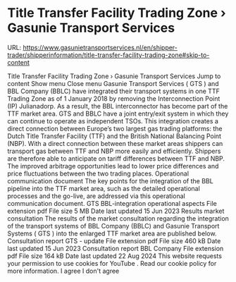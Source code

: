 # Title Transfer Facility Trading Zone › Gasunie Transport Services

URL: https://www.gasunietransportservices.nl/en/shipper-trader/shipperinformation/title-transfer-facility-trading-zone#skip-to-content

Title Transfer Facility Trading Zone › Gasunie Transport Services
Jump to content
Show menu
Close menu
Gasunie Transport Services
(
GTS
) and BBL Company (BBLC) have integrated their transport systems in one TTF Trading Zone as of 1 January 2018 by removing the
Interconnection Point
(IP) Julianadorp. As a result, the BBL
interconnector
has become part of the TTF market area.
GTS
and BBLC have a joint entry/exit
system
in which they can continue to operate as independent TSOs. This integration creates a direct
connection
between Europe’s two largest
gas
trading platforms: the Dutch Title Transfer Facility (TTF) and the British National Balancing Point (NBP).
With a direct
connection
between these market areas shippers can transport
gas
between TTF and NBP more easily and efficiently. Shippers are therefore able to anticipate on tariff differences between TTF and NBP. The improved arbitrage opportunities lead to lower price differences and price fluctuations between the two trading places.
Operational communication document
The key points for the integration of the BBL pipeline into the TTF market area, such as the detailed operational processes and the go-live, are addressed via this operational communication document.
GTS BBL-integration operational aspects
File extension
pdf
File size
5 MB
Date last updated
15 Jun 2023
Results market consultation
The results of the market consultation regarding the integration of the transport systems of BBL Company (BBLC) and Gasunie Transport Systems (
GTS
) into the enlarged TTF market area are published below.
Consultation report GTS - update
File extension
pdf
File size
460 kB
Date last updated
15 Jun 2023
Consultation report BBL Company
File extension
pdf
File size
164 kB
Date last updated
22 Aug 2024
This website requests your permission to use cookies for
YouTube
. Read our
cookie policy
for more information.
I agree
I don't agree